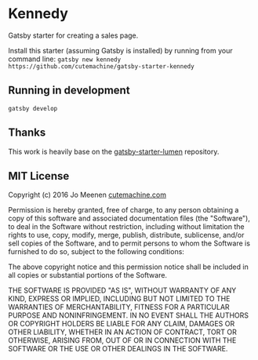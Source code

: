 # Kennedy

Gatsby starter for creating a sales page.

Install this starter (assuming Gatsby is installed) by running from your command line:
`gatsby new kennedy https://github.com/cutemachine/gatsby-starter-kennedy`


## Running in development

`gatsby develop`


## Thanks

This work is heavily base on the [gatsby-starter-lumen](https://github.com/hb-gatsby/gatsby-starter-lumen) repository.


## MIT License

Copyright (c) 2016 Jo Meenen [cutemachine.com](http://cutemachine.com)

Permission is hereby granted, free of charge, to any person obtaining a copy of
this software and associated documentation files (the "Software"), to deal in
the Software without restriction, including without limitation the rights to
use, copy, modify, merge, publish, distribute, sublicense, and/or sell copies
of the Software, and to permit persons to whom the Software is furnished to do
so, subject to the following conditions:

The above copyright notice and this permission notice shall be included in all
copies or substantial portions of the Software.

THE SOFTWARE IS PROVIDED "AS IS", WITHOUT WARRANTY OF ANY KIND, EXPRESS OR
IMPLIED, INCLUDING BUT NOT LIMITED TO THE WARRANTIES OF MERCHANTABILITY,
FITNESS FOR A PARTICULAR PURPOSE AND NONINFRINGEMENT. IN NO EVENT SHALL THE
AUTHORS OR COPYRIGHT HOLDERS BE LIABLE FOR ANY CLAIM, DAMAGES OR OTHER
LIABILITY, WHETHER IN AN ACTION OF CONTRACT, TORT OR OTHERWISE, ARISING FROM,
OUT OF OR IN CONNECTION WITH THE SOFTWARE OR THE USE OR OTHER DEALINGS IN THE
SOFTWARE.

